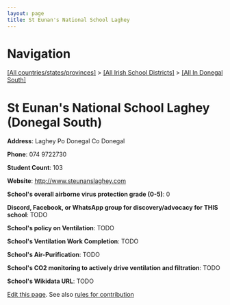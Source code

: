 ```yaml
---
layout: page
title: St Eunan's National School Laghey
---
```

# Navigation

[[All countries/states/provinces]](../../..) > [[All Irish School Districts]](../..) > [[All In Donegal South]](..)

# St Eunan's National School Laghey (Donegal South)

**Address**: Laghey Po Donegal Co Donegal

**Phone**: 074 9722730

**Student Count**: 103

**Website**: <http://www.steunanslaghey.com>

**School's overall airborne virus protection grade (0-5)**: 0

**Discord, Facebook, or WhatsApp group for discovery/advocacy for THIS school**: TODO

**School's policy on Ventilation**: TODO

**School's Ventilation Work Completion**: TODO

**School's Air-Purification**: TODO

**School's CO2 monitoring to actively drive ventilation and filtration**: TODO

**School's Wikidata URL**: TODO


[Edit this page](https://github.com/ventilate-schools/Ireland/edit/main/./Donegal_South/St_Eunan's_National_School_Laghey.md). See also [rules for contribution](../../../contribution-rules/)
